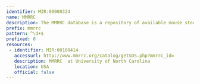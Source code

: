 ```yaml
---
identifier: MIR:00000324
name: MMRRC
description: The MMRRC database is a repository of available mouse stocks and embryonic stem cell line collections.
prefix: mmrrc
pattern: ^\d+$
prefixed: 0
resources:
 - identifier: MIR:00100414
   accessurl: http://www.mmrrc.org/catalog/getSDS.php?mmrrc_id=
   description: MMRRC  at University of North Carolina
   location: USA
   official: false
---
```

